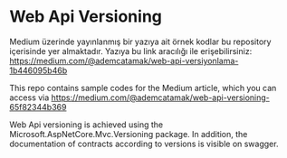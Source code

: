 # Web Api Versioning

Medium üzerinde yayınlanmış bir yazıya ait örnek kodlar bu repository içerisinde yer almaktadır. Yazıya bu link aracılığı ile erişebilirsiniz:
https://medium.com/@ademcatamak/web-api-versiyonlama-1b446095b46b


This repo contains sample codes for the Medium article, which you can access via https://medium.com/@ademcatamak/web-api-versioning-65f82344b369

Web Api versioning is achieved using the Microsoft.AspNetCore.Mvc.Versioning package. In addition, the documentation of contracts according to versions is visible on swagger.
